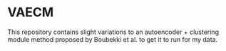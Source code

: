 # VAECM
This repository contains slight variations to an autoencoder + clustering module method proposed by Boubekki et al. to get it to run for my data.
